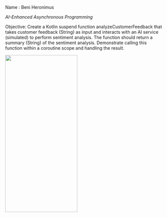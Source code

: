 Name : Beni Heronimus

*AI-Enhanced Asynchronous Programming*

Objective:
Create a Kotlin suspend function analyzeCustomerFeedback that takes customer feedback (String) as input and interacts with an AI service (simulated) to perform sentiment analysis. The function should return a summary (String) of the sentiment analysis. Demonstrate calling this function within a coroutine scope and handling the result.

<img src="https://github.com/bendevelo/AI-Enhanced-Asynchronous-Programming/assets/141692300/172a4680-a883-44ce-859c-291da6c5b973" width="230" height="500" />
